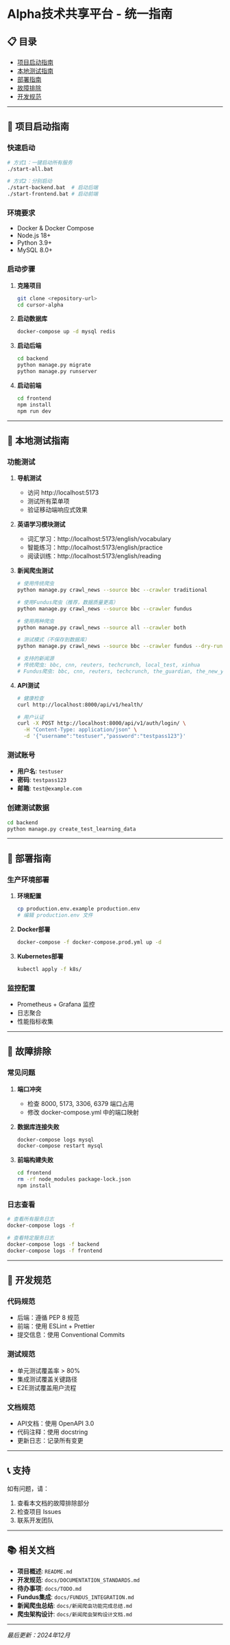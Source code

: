 # Alpha技术共享平台 - 统一指南

## 📋 目录
- [项目启动指南](#项目启动指南)
- [本地测试指南](#本地测试指南)
- [部署指南](#部署指南)
- [故障排除](#故障排除)
- [开发规范](#开发规范)

---

## 🚀 项目启动指南

### 快速启动
```bash
# 方式1：一键启动所有服务
./start-all.bat

# 方式2：分别启动
./start-backend.bat  # 启动后端
./start-frontend.bat # 启动前端
```

### 环境要求
- Docker & Docker Compose
- Node.js 18+
- Python 3.9+
- MySQL 8.0+

### 启动步骤
1. **克隆项目**
   ```bash
   git clone <repository-url>
   cd cursor-alpha
   ```

2. **启动数据库**
   ```bash
   docker-compose up -d mysql redis
   ```

3. **启动后端**
   ```bash
   cd backend
   python manage.py migrate
   python manage.py runserver
   ```

4. **启动前端**
   ```bash
   cd frontend
   npm install
   npm run dev
   ```

---

## 🧪 本地测试指南

### 功能测试
1. **导航测试**
   - 访问 http://localhost:5173
   - 测试所有菜单项
   - 验证移动端响应式效果

2. **英语学习模块测试**
   - 词汇学习：http://localhost:5173/english/vocabulary
   - 智能练习：http://localhost:5173/english/practice
   - 阅读训练：http://localhost:5173/english/reading

3. **新闻爬虫测试**
   ```bash
   # 使用传统爬虫
   python manage.py crawl_news --source bbc --crawler traditional
   
   # 使用Fundus爬虫（推荐，数据质量更高）
   python manage.py crawl_news --source bbc --crawler fundus
   
   # 使用两种爬虫
   python manage.py crawl_news --source all --crawler both
   
   # 测试模式（不保存到数据库）
   python manage.py crawl_news --source bbc --crawler fundus --dry-run --verbose
   
   # 支持的新闻源
   # 传统爬虫: bbc, cnn, reuters, techcrunch, local_test, xinhua
   # Fundus爬虫: bbc, cnn, reuters, techcrunch, the_guardian, the_new_york_times, wired, ars_technica, hacker_news, stack_overflow
   ```

4. **API测试**
   ```bash
   # 健康检查
   curl http://localhost:8000/api/v1/health/
   
   # 用户认证
   curl -X POST http://localhost:8000/api/v1/auth/login/ \
     -H "Content-Type: application/json" \
     -d '{"username":"testuser","password":"testpass123"}'
   ```

### 测试账号
- **用户名**: `testuser`
- **密码**: `testpass123`
- **邮箱**: `test@example.com`

### 创建测试数据
```bash
cd backend
python manage.py create_test_learning_data
```

---

## 🚀 部署指南

### 生产环境部署
1. **环境配置**
   ```bash
   cp production.env.example production.env
   # 编辑 production.env 文件
   ```

2. **Docker部署**
   ```bash
   docker-compose -f docker-compose.prod.yml up -d
   ```

3. **Kubernetes部署**
   ```bash
   kubectl apply -f k8s/
   ```

### 监控配置
- Prometheus + Grafana 监控
- 日志聚合
- 性能指标收集

---

## 🔧 故障排除

### 常见问题
1. **端口冲突**
   - 检查 8000, 5173, 3306, 6379 端口占用
   - 修改 docker-compose.yml 中的端口映射

2. **数据库连接失败**
   ```bash
   docker-compose logs mysql
   docker-compose restart mysql
   ```

3. **前端构建失败**
   ```bash
   cd frontend
   rm -rf node_modules package-lock.json
   npm install
   ```

### 日志查看
```bash
# 查看所有服务日志
docker-compose logs -f

# 查看特定服务日志
docker-compose logs -f backend
docker-compose logs -f frontend
```

---

## 📝 开发规范

### 代码规范
- 后端：遵循 PEP 8 规范
- 前端：使用 ESLint + Prettier
- 提交信息：使用 Conventional Commits

### 测试规范
- 单元测试覆盖率 > 80%
- 集成测试覆盖关键路径
- E2E测试覆盖用户流程

### 文档规范
- API文档：使用 OpenAPI 3.0
- 代码注释：使用 docstring
- 更新日志：记录所有变更

---

## 📞 支持

如有问题，请：
1. 查看本文档的故障排除部分
2. 检查项目 Issues
3. 联系开发团队

---

## 📚 相关文档

- **项目概述**: `README.md`
- **开发规范**: `docs/DOCUMENTATION_STANDARDS.md`
- **待办事项**: `docs/TODO.md`
- **Fundus集成**: `docs/FUNDUS_INTEGRATION.md`
- **新闻爬虫总结**: `docs/新闻爬虫功能完成总结.md`
- **爬虫架构设计**: `docs/新闻爬虫架构设计文档.md`

---

*最后更新：2024年12月*
